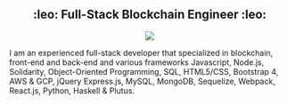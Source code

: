 <h2 align="center">:leo: Full-Stack Blockchain Engineer :leo:</h2>
<p align="center">
  <a href="https://github.com/rTonyCloud" >
    <img src="https://github-profile-trophy.vercel.app/?username=rtonycloud&row=1&column=6&no-bg=true&theme=juicyfresh" />
  </a>
</p>


<p>
 I am an experienced full-stack developer that specialized in blockchain, front-end and back-end and various frameworks Javascript, Node.js, Solidarity, Object-Oriented Programming, SQL, HTML5/CSS, Bootstrap 4, AWS & GCP, jQuery Express.js, MySQL, MongoDB, Sequelize, Webpack, React.js, Python, Haskell & Plutus.
</p>
